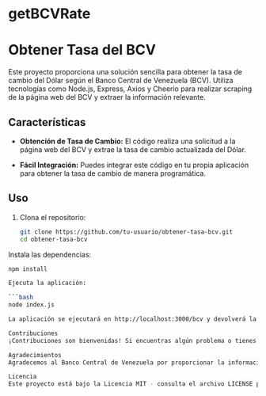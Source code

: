 # getBCVRate

# Obtener Tasa del BCV

Este proyecto proporciona una solución sencilla para obtener la tasa de cambio del Dólar según el Banco Central de Venezuela (BCV). Utiliza tecnologías como Node.js, Express, Axios y Cheerio para realizar scraping de la página web del BCV y extraer la información relevante.

## Características

- **Obtención de Tasa de Cambio:** El código realiza una solicitud a la página web del BCV y extrae la tasa de cambio actualizada del Dólar.

- **Fácil Integración:** Puedes integrar este código en tu propia aplicación para obtener la tasa de cambio de manera programática.

## Uso

1. Clona el repositorio:

   ```bash
   git clone https://github.com/tu-usuario/obtener-tasa-bcv.git
   cd obtener-tasa-bcv
Instala las dependencias:

   ```bash
   npm install

Ejecuta la aplicación:

   ```bash
   node index.js

La aplicación se ejecutará en http://localhost:3000/bcv y devolverá la tasa de cambio del Dólar en formato JSON.

Contribuciones
¡Contribuciones son bienvenidas! Si encuentras algún problema o tienes mejoras que sugerir, por favor abre un issue o envía un pull request.

Agradecimientos
Agradecemos al Banco Central de Venezuela por proporcionar la información económica.

Licencia
Este proyecto está bajo la Licencia MIT - consulta el archivo LICENSE para más detalles.
